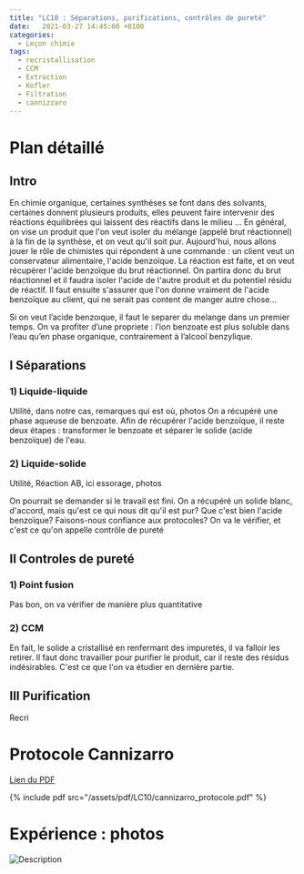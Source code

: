 ```yaml
---
title: "LC10 : Séparations, purifications, contrôles de pureté"
date:   2021-03-27 14:45:00 +0100
categories:
  - Leçon chimie
tags:
  - recristallisation
  - CCM
  - Extraction
  - Kofler
  - Filtration
  - cannizzaro
---
```

# Plan détaillé
## Intro
En chimie organique, certaines synthèses se font dans des solvants, certaines donnent plusieurs produits, elles peuvent faire intervenir des réactions équilibrées qui laissent des réactifs dans le milieu ... En général, on vise un produit que l'on veut isoler du mélange (appelé brut réactionnel) à la fin de la synthèse, et on veut qu'il soit pur.
Aujourd'hui, nous allons jouer le rôle de chimistes qui répondent à une commande : un client veut un conservateur alimentaire, l'acide benzoïque. La réaction est faite, et on veut récupérer l'acide benzoïque du brut réactionnel.
On partira donc du brut réactionnel et il faudra isoler l'acide de l'autre produit et du potentiel résidu de réactif. Il faut ensuite s'assurer que l'on donne vraiment de l'acide benzoïque au client, qui ne serait pas content de manger autre chose...

Si on veut l’acide benzoıque, il faut le separer du melange dans un premier temps.  On va profiter d’une propriete :  l’ion benzoate est plus soluble dans l’eau qu’en phase organique, contrairement à l’alcool benzylique.
## I Séparations
### 1) Liquide-liquide
Utilité, dans notre cas, remarques qui est où, photos
On a récupéré une phase aqueuse de benzoate. Afin de récupérer l'acide benzoïque, il reste deux étapes : transformer le benzoate et séparer le solide (acide benzoïque) de l'eau.
### 2) Liquide-solide
Utilité, Réaction AB, ici essorage, photos

On pourrait se demander si le travail est fini. On a récupéré un solide blanc, d'accord, mais qu'est ce qui nous dit qu'il est pur? Que c'est bien l'acide benzoïque? Faisons-nous confiance aux protocoles? On va le vérifier, et c'est ce qu'on appelle contrôle de pureté
## II Controles de pureté
### 1) Point fusion
Pas bon, on va vérifier de manière plus quantitative
### 2) CCM
En fait, le solide a cristallisé en renfermant des impuretés, il va falloir les retirer. Il faut donc travailler pour purifier le produit, car il reste des résidus indésirables. C'est ce que l'on va étudier en dernière partie.

## III Purification
Recri

# Protocole Cannizarro
[Lien du PDF](/assets/pdf/LC10/cannizarro_protocole.pdf)

{% include pdf src="/assets/pdf/LC10/cannizarro_protocole.pdf" %}

# Expérience : photos
![Description](/assets/images/Fond.jpg)
